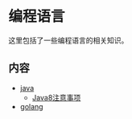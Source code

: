# 编程语言

这里包括了一些编程语言的相关知识。

## 内容

* [java][]
  * [Java8注意事项][]
* [golang][]

[java]: ./java.md
[Java8注意事项]: ./Java8CollectorToMap.md
[golang]: ./golang.md